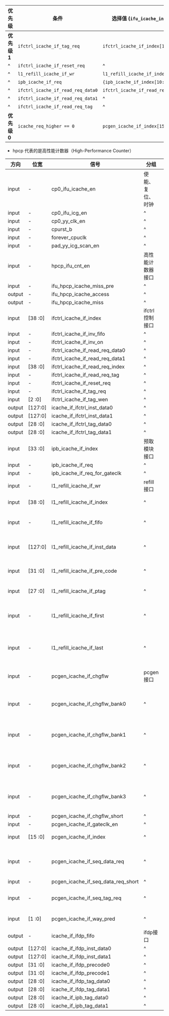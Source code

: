 | **优先级**   | **条件**                          | **选择值 (`ifu_icache_index[15:0]`)**   |
| ------------ | --------------------------------- | --------------------------------------- |
| **优先级 1** | `ifctrl_icache_if_tag_req`        | `ifctrl_icache_if_index[15:0]`          |
| ^            | `ifctrl_icache_if_reset_req`      | ^                                       |
| ^            | `l1_refill_icache_if_wr`          | `l1_refill_icache_if_index[15:0]`       |
| ^            | `ipb_icache_if_req`               | `{ipb_icache_if_index[10:0], 5'b0}`     |
| ^            | `ifctrl_icache_if_read_req_data0` | `ifctrl_icache_if_read_req_index[15:0]` |
| ^            | `ifctrl_icache_if_read_req_data1` | ^                                       |
| ^            | `ifctrl_icache_if_read_req_tag`   | ^                                       |
| **优先级 0** | `icache_req_higher == 0`          | `pcgen_icache_if_index[15:0]`           |

- hpcp 代表的是高性能计数器（High-Performance Counter）

| **方向** | **位宽** | **信号**                           | **分组**         | **描述**                 |
| -------- | -------- | ---------------------------------- | ---------------- | ------------------------ |
| input    | -        | cp0_ifu_icache_en                  | 使能、复位、时钟 |
| input    | -        | cp0_ifu_icg_en                     | ^                |
| input    | -        | cp0_yy_clk_en                      | ^                |
| input    | -        | cpurst_b                           | ^                |
| input    | -        | forever_cpuclk                     | ^                |
| input    | -        | pad_yy_icg_scan_en                 | ^                |
| input    | -        | hpcp_ifu_cnt_en                    | 高性能计数器接口 |
| input    | -        | ifu_hpcp_icache_miss_pre           | ^                |
| output   | -        | ifu_hpcp_icache_access             | ^                |
| output   | -        | ifu_hpcp_icache_miss               | ^                |
| input    | [38 :0]  | ifctrl_icache_if_index             | ifctrl控制接口   |
| input    | -        | ifctrl_icache_if_inv_fifo          | ^                |
| input    | -        | ifctrl_icache_if_inv_on            | ^                |
| input    | -        | ifctrl_icache_if_read_req_data0    | ^                |
| input    | -        | ifctrl_icache_if_read_req_data1    | ^                |
| input    | [38 :0]  | ifctrl_icache_if_read_req_index    | ^                |
| input    | -        | ifctrl_icache_if_read_req_tag      | ^                |
| input    | -        | ifctrl_icache_if_reset_req         | ^                |
| input    | -        | ifctrl_icache_if_tag_req           | ^                |
| input    | [2  :0]  | ifctrl_icache_if_tag_wen           | ^                |
| output   | [127:0]  | icache_if_ifctrl_inst_data0        | ^                |
| output   | [127:0]  | icache_if_ifctrl_inst_data1        | ^                |
| output   | [28 :0]  | icache_if_ifctrl_tag_data0         | ^                |
| output   | [28 :0]  | icache_if_ifctrl_tag_data1         | ^                |
| input    | [33 :0]  | ipb_icache_if_index                | 预取模块接口     |
| input    | -        | ipb_icache_if_req                  | ^                |
| input    | -        | ipb_icache_if_req_for_gateclk      | ^                |
| input    | -        | l1_refill_icache_if_wr             | refill接口       | 重填使能信号             |
| input    | [38 :0]  | l1_refill_icache_if_index          | ^                | 重填的index              |
| input    | -        | l1_refill_icache_if_fifo           | ^                | 重填way信息              |
| input    | [127:0]  | l1_refill_icache_if_inst_data      | ^                | 重填data信息             |
| input    | [31 :0]  | l1_refill_icache_if_pre_code       | ^                | 重填precode信息          |
| input    | [27 :0]  | l1_refill_icache_if_ptag           | ^                | 重填tag信息              |
| input    | -        | l1_refill_icache_if_first          | ^                | 重填需要4拍，第1拍标识   |
| input    | -        | l1_refill_icache_if_last           | ^                | 重填需要4拍，最后1拍标识 |
| input    | -        | pcgen_icache_if_chgflw             | pcgen接口        | PC改变的重新取指 |
| input    | -        | pcgen_icache_if_chgflw_bank0       | ^                | PC改变，读data的bank0 |
| input    | -        | pcgen_icache_if_chgflw_bank1       | ^                | PC改变，读data的bank1 |
| input    | -        | pcgen_icache_if_chgflw_bank2       | ^                | PC改变，读data的bank2 |
| input    | -        | pcgen_icache_if_chgflw_bank3       | ^                | PC改变，读data的bank3 |
| input    | -        | pcgen_icache_if_chgflw_short       | ^                |
| input    | -        | pcgen_icache_if_gateclk_en         | ^                |
| input    | [15 :0]  | pcgen_icache_if_index              | ^                | 读cache的index |
| input    | -        | pcgen_icache_if_seq_data_req       | ^                | 正常取指，data的请求 |
| input    | -        | pcgen_icache_if_seq_data_req_short | ^                |
| input    | -        | pcgen_icache_if_seq_tag_req        | ^                | 正常取指，tag的请求 |
| input    | [1  :0]  | pcgen_icache_if_way_pred           | ^                | 路预测值 |
| output   | -        | icache_if_ifdp_fifo                | ifdp接口         |
| output   | [127:0]  | icache_if_ifdp_inst_data0          | ^                |
| output   | [127:0]  | icache_if_ifdp_inst_data1          | ^                |
| output   | [31 :0]  | icache_if_ifdp_precode0            | ^                |
| output   | [31 :0]  | icache_if_ifdp_precode1            | ^                |
| output   | [28 :0]  | icache_if_ifdp_tag_data0           | ^                |
| output   | [28 :0]  | icache_if_ifdp_tag_data1           | ^                |
| output   | [28 :0]  | icache_if_ipb_tag_data0            | ^                |
| output   | [28 :0]  | icache_if_ipb_tag_data1            | ^                |
